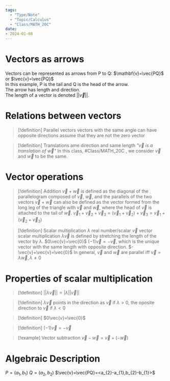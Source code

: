 ```yaml
---
tags:
  - "Type/Note"
  - "Topic/Calculus"
  - "Class/MATH_20C"
date:
- 2024-01-08
---
```


# Vectors as arrows
Vectors can be represented as arrows from P to Q: $\mathbf{v}=\vec{PQ}$ or $\vec{v}=\vec{PQ}$  
In this example, P is the tail and Q is the head of the arrow.  
The arrow has length and direction.  
The length of a vector is denoted $||\vec{v}||$.  

# Relations between vectors
> [!definition] Parallel vectors
> vectors with the same angle
> can have opposite directions
> assume that they are not the zero vector

> [!definition] Translations
> ame direction and same length
> *"$\vec{v}$ is a translation of $\vec{w}$"*
> In this class, #Class/MATH_20C , we consider $\vec{v}$ and $\vec{w}$ to be the same.

# Vector operations
> [!definition] Addition
> $\vec{v}+\vec{w}$ is defined as the diagonal of the parallelogram composed of $\vec{v}$, $\vec{w}$, and the parallels of the two vectors
> $\vec{v}+\vec{w}$ can also be defined as the vector formed from the long leg of the triangle with $\vec{v}$ and $\vec{w}$, where the head of $\vec{v}$ is attached to the tail of $\vec{w}$.
> $\vec{v}_{1}+\vec{v}_{2}+\vec{v}_{3}=(\vec{v}_{1}+\vec{v}_{2})+\vec{v}_{3}=\vec{v}_{1}+(\vec{v}_{2}+\vec{v}_{3})$

> [!definition] Scalar multiplication
> $\lambda$ real number/scalar
> $\vec{v}$ vector
> scalar multiplication $\lambda \vec{v}$ is defined by stretching the length of the vector by $\lambda$. 
> $0\vec{v}=\vec{0}$
> $(-1)\vec{v}=-\vec{v}$, which is the unique vector with the same length with opposite direction.
> $-\vec{v}+\vec{v}=\vec{0}$
> In general, $\vec{v}$ and $\vec{w}$ are parallel iff $\vec{v}=\lambda \vec{w},\lambda\neq 0$

# Properties of scalar multiplication
> [!definition] $||\lambda \vec{v}||=|\lambda||\vec{v}||$

> [!definition] $\lambda \vec{v}$ points in the direction as $\vec{v}$ if $\lambda>0$, the oposite direction to $\vec{v}$ if $\lambda<0$

> [!definition] $0\vec{v}=\vec{0}$

> [!definition] $(-1)\vec{v}=-\vec{v}$

> [!example] Vector subtraction
> $\vec{v}-\vec{w}=\vec{v}+(-\vec{w})$

# Algebraic Description
$P=(a_{1},b_{1})$
$Q=(a_{2},b_{2})$
$\vec{v}=\vec{PQ}=<a_{2}-a_{1},b_{2}-b_{1}>$